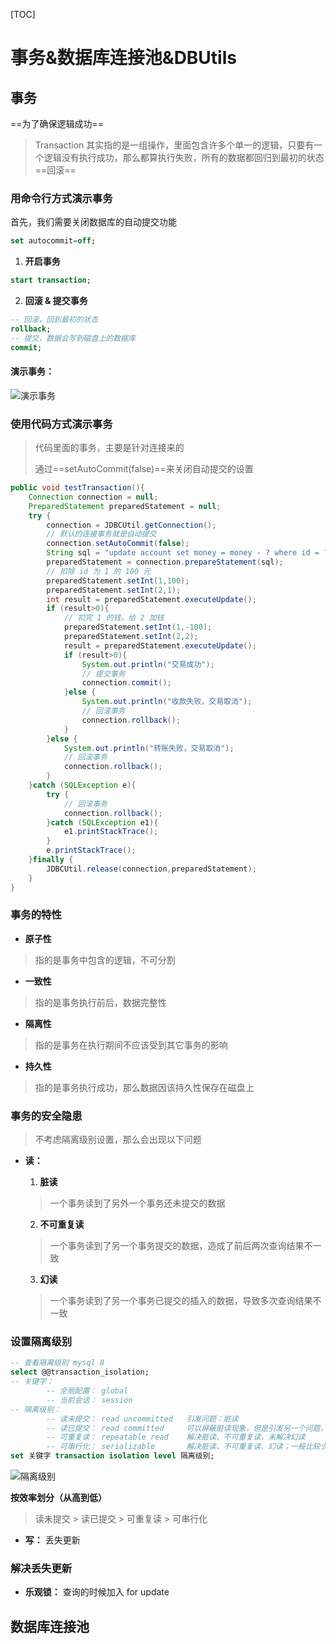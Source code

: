 [TOC]
# 事务&数据库连接池&DBUtils

## 事务

==为了确保逻辑成功==

> Transaction 其实指的是一组操作，里面包含许多个单一的逻辑，只要有一个逻辑没有执行成功，那么都算执行失败，所有的数据都回归到最初的状态==回滚==

### 用命令行方式演示事务

首先，我们需要关闭数据库的自动提交功能

```sql
set autocommit=off;
```

1. __开启事务__

```sql
start transaction;
```

2. __回滚 & 提交事务__

```sql
-- 回滚，回到最初的状态
rollback;
-- 提交，数据会写到磁盘上的数据库
commit;
```

#### 演示事务：

![演示事务](https://i.loli.net/2019/06/30/5d1856de0ce6327604.png "演示事务")

### 使用代码方式演示事务

> 代码里面的事务，主要是针对连接来的
>
> 通过==setAutoCommit(false)==来关闭自动提交的设置

```java
public void testTransaction(){
    Connection connection = null;
    PreparedStatement preparedStatement = null;
    try {
        connection = JDBCUtil.getConnection();
        // 默认的连接事务就是自动提交
        connection.setAutoCommit(false);
        String sql = "update account set money = money - ? where id = ?";
        preparedStatement = connection.prepareStatement(sql);
        // 扣除 id 为 1 的 100 元
        preparedStatement.setInt(1,100);
        preparedStatement.setInt(2,1);
        int result = preparedStatement.executeUpdate();
        if (result>0){
            // 扣完 1 的钱，给 2 加钱
            preparedStatement.setInt(1,-100);
            preparedStatement.setInt(2,2);
            result = preparedStatement.executeUpdate();
            if (result>0){
                System.out.println("交易成功");
                // 提交事务
                connection.commit();
            }else {
                System.out.println("收款失败，交易取消");
                // 回滚事务
                connection.rollback();
            }
        }else {
            System.out.println("转账失败，交易取消");
            // 回滚事务
            connection.rollback();
        }
    }catch (SQLException e){
        try {
            // 回滚事务
            connection.rollback();
        }catch (SQLException e1){
            e1.printStackTrace();
        }
        e.printStackTrace();
    }finally {
        JDBCUtil.release(connection,preparedStatement);
    }
}
```

### 事务的特性

* __原子性__

> 指的是事务中包含的逻辑，不可分割

* __一致性__

> 指的是事务执行前后，数据完整性

* __隔离性__

> 指的是事务在执行期间不应该受到其它事务的影响

* __持久性__

> 指的是事务执行成功，那么数据因该持久性保存在磁盘上

### 事务的安全隐患

> 不考虑隔离级别设置，那么会出现以下问题

* __读：__ 

  1. __脏读__

  > 一个事务读到了另外一个事务还未提交的数据

  2. __不可重复读__

  > 一个事务读到了另一个事务提交的数据，造成了前后两次查询结果不一致

  3. __幻读__

  > 一个事务读到了另一个事务已提交的插入的数据，导致多次查询结果不一致

### 设置隔离级别

```sql
-- 查看隔离级别 mysql 8 
select @@transaction_isolation;
-- 关键字：
		-- 全局配置： global
		-- 当前会话： session
-- 隔离级别：
		-- 读未提交： read uncommitted   引发问题：脏读
		-- 读已提交： read committed     可以屏蔽脏读现象，但是引发另一个问题，不可重复读
		-- 可重复读： repeatable read    解决脏读、不可重复读，未解决幻读
		-- 可串行化： serializable       解决脏读、不可重复读、幻读；一般比较少用，效率比较低；如果有一个连接隔离级别设置了串行化，那么谁先开启事务，谁就有了先执行执行的权利，后打开事务的就只能等前面的事务提交或者回滚后才能执行
set 关键字 transaction isolation level 隔离级别;
```

![隔离级别](https://i.loli.net/2019/06/30/5d187667b080378238.png "隔离级别")

__按效率划分（从高到低）__

> 读未提交 > 读已提交 > 可重复读 > 可串行化

* __写：__ 丢失更新 

### 解决丢失更新

* __乐观锁：__ 查询的时候加入 for update

## 数据库连接池

